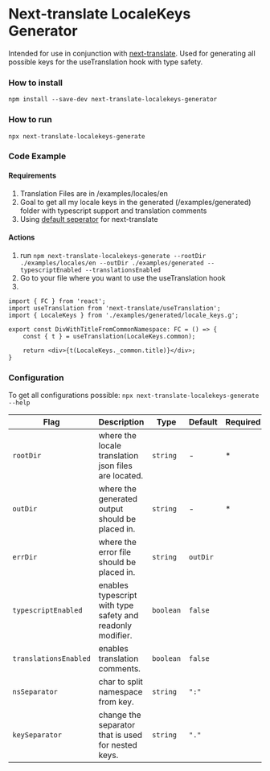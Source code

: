 # Next-translate LocaleKeys Generator
Intended for use in conjunction with [next-translate](https://github.com/vinissimus/next-translate).
Used for generating all possible keys for the useTranslation hook with type safety.

### How to install
`npm install --save-dev next-translate-localekeys-generator`

### How to run
`npx next-translate-localekeys-generate`


### Code Example

#### Requirements
1. Translation Files are in /examples/locales/en
2. Goal to get all my locale keys in the generated (/examples/generated) folder with typescript support and translation comments
3. Using [default seperator](https://github.com/vinissimus/next-translate#3-configuration) for next-translate

#### Actions
1. run `npm next-translate-localekeys-generate --rootDir ./examples/locales/en --outDir ./examples/generated --typescriptEnabled --translationsEnabled`
2. Go to your file where you want to use the useTranslation hook
3. 
```tsx
import { FC } from 'react'; 
import useTranslation from 'next-translate/useTranslation';
import { LocaleKeys } from './examples/generated/locale_keys.g';

export const DivWithTitleFromCommonNamespace: FC = () => {
    const { t } = useTranslation(LocaleKeys.common);

    return <div>{t(LocaleKeys._common.title)}</div>;
}
```


### Configuration
To get all configurations possible:
`npx next-translate-localekeys-generate --help`

| Flag | Description | Type | Default | Required |
| ---- | ----------- | ---- | ------- | -------- |
| `rootDir` | where the locale translation json files are located. | `string` | - |  *
| `outDir` | where the generated output should be placed in. | `string` | - | *
| `errDir` | where the error file should be placed in. | `string` | `outDir` | 
| `typescriptEnabled` | enables typescript with type safety and readonly modifier. | `boolean` | `false` | 
| `translationsEnabled` | enables translation comments. | `boolean` | `false` |
| `nsSeparator` | char to split namespace from key. | `string` | `":"` |
| `keySeparator` | change the separator that is used for nested keys. | `string` | `"."` |